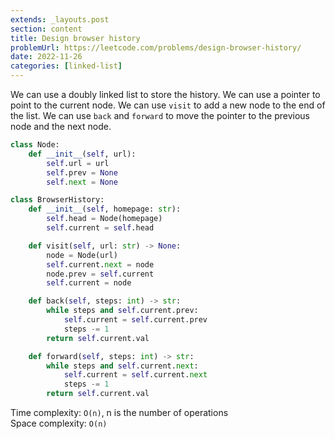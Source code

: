 ```yaml
---
extends: _layouts.post
section: content
title: Design browser history
problemUrl: https://leetcode.com/problems/design-browser-history/
date: 2022-11-26
categories: [linked-list]
---
```


We can use a doubly linked list to store the history. We can use a pointer to point to the current node. We can use `visit` to add a new node to the end of the list. We can use `back` and `forward` to move the pointer to the previous node and the next node.

```python
class Node:
    def __init__(self, url):
        self.url = url
        self.prev = None
        self.next = None

class BrowserHistory:
    def __init__(self, homepage: str):
        self.head = Node(homepage)
        self.current = self.head

    def visit(self, url: str) -> None:
        node = Node(url)
        self.current.next = node
        node.prev = self.current
        self.current = node

    def back(self, steps: int) -> str:
        while steps and self.current.prev:
            self.current = self.current.prev
            steps -= 1
        return self.current.val

    def forward(self, steps: int) -> str:
        while steps and self.current.next:
            self.current = self.current.next
            steps -= 1
        return self.current.val
```

Time complexity: `O(n)`, n is the number of operations <br/>
Space complexity: `O(n)`

